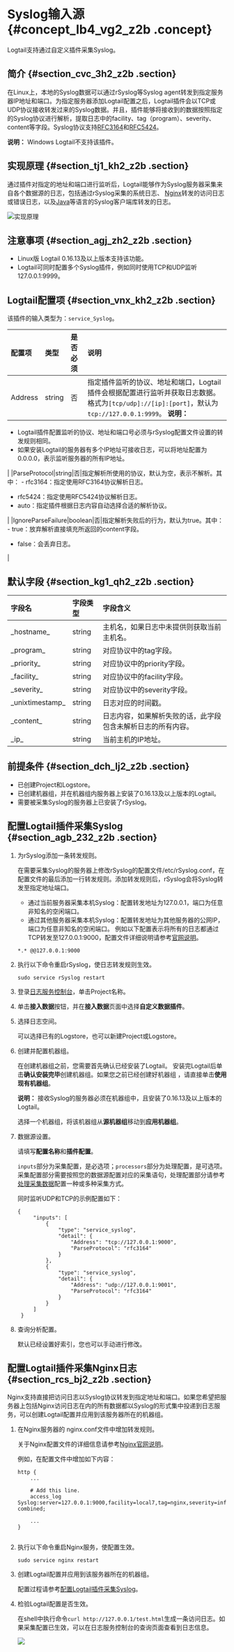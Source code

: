 # Syslog输入源 {#concept_lb4_vg2_z2b .concept}

Logtail支持通过自定义插件采集Syslog。

## 简介 {#section_cvc_3h2_z2b .section}

在Linux上，本地的Syslog数据可以通过rSyslog等Syslog agent转发到指定服务器IP地址和端口。为指定服务器添加Logtail配置之后，Logtail插件会以TCP或UDP协议接收转发过来的Syslog数据。并且，插件能够将接收到的数据按照指定的Syslog协议进行解析，提取日志中的facility、tag（program）、severity、content等字段。Syslog协议支持[RFC3164](https://tools.ietf.org/html/rfc3164)和[RFC5424](https://tools.ietf.org/html/rfc5424)。

**说明：** Windows Logtail不支持该插件。

## 实现原理 {#section_tj1_kh2_z2b .section}

通过插件对指定的地址和端口进行监听后，Logtail能够作为Syslog服务器采集来自各个数据源的日志，包括通过rSyslog采集的系统日志、 [Nginx](http://nginx.org/en/docs/syslog.html)转发的访问日志或错误日志，以及[Java](https://github.com/CloudBees-community/syslog-java-client)等语言的Syslog客户端库转发的日志。

![实现原理](http://static-aliyun-doc.oss-cn-hangzhou.aliyuncs.com/assets/img/19015/156688582110990_zh-CN.png)

## 注意事项 {#section_agj_zh2_z2b .section}

-   Linux版 Logtail 0.16.13及以上版本支持该功能。
-   Logtail可同时配置多个Syslog插件，例如同时使用TCP和UDP监听127.0.0.1:9999。

## Logtail配置项 {#section_vnx_kh2_z2b .section}

该插件的输入类型为：`service_Syslog`。

|配置项|类型|是否必须|说明|
|:--|:-|:---|:-|
|Address|string|否|指定插件监听的协议、地址和端口，Logtail插件会根据配置进行监听并获取日志数据。格式为`[tcp/udp]://[ip]:[port]`，默认为`tcp://127.0.0.1:9999`。 **说明：** 

-   Logtail插件配置监听的协议、地址和端口号必须与rSyslog配置文件设置的转发规则相同。
-   如果安装Logtail的服务器有多个IP地址可接收日志，可以将地址配置为0.0.0.0，表示监听服务器的所有IP地址。

 |
|ParseProtocol|string|否|指定解析所使用的协议，默认为空，表示不解析。其中： -   rfc3164：指定使用RFC3164协议解析日志。
-   rfc5424：指定使用RFC5424协议解析日志。
-   auto：指定插件根据日志内容自动选择合适的解析协议。

 |
|IgnoreParseFailure|boolean|否|指定解析失败后的行为，默认为true。其中： -   true：放弃解析直接填充所返回的content字段。
-   false：会丢弃日志。

 |

## 默认字段 {#section_kg1_qh2_z2b .section}

|字段名|字段类型|字段含义|
|:--|:---|:---|
|\_hostname\_|string|主机名，如果日志中未提供则获取当前主机名。|
|\_program\_|string|对应协议中的tag字段。|
|\_priority\_|string|对应协议中的priority字段。|
|\_facility\_|string|对应协议中的facility字段。|
|\_severity\_|string|对应协议中的severity字段。|
|\_unixtimestamp\_|string|日志对应的时间戳。|
|\_content\_|string|日志内容，如果解析失败的话，此字段包含未解析日志的所有内容。|
|\_ip\_|string|当前主机的IP地址。|

## 前提条件 {#section_dch_lj2_z2b .section}

-   已创建Project和Logstore。
-   已创建机器组，并在机器组内服务器上安装了0.16.13及以上版本的Logtail。
-   需要被采集Syslog的服务器上已安装了rSyslog。

## 配置Logtail插件采集Syslog {#section_agb_232_z2b .section}

1.  为rSyslog添加一条转发规则。

    在需要采集Syslog的服务器上修改rSyslog的配置文件/etc/rSyslog.conf，在配置文件的最后添加一行转发规则。添加转发规则后，rSyslog会将Syslog转发至指定地址端口。

    -   通过当前服务器采集本机Syslog：配置转发地址为127.0.0.1，端口为任意非知名的空闲端口。
    -   通过其他服务器采集本机Syslog：配置转发地址为其他服务器的公网IP，端口为任意非知名的空闲端口。
    例如以下配置表示将所有的日志都通过TCP转发至127.0.0.1:9000，配置文件详细说明请参考[官网说明](https://www.rsyslog.com/doc/v8-stable/configuration/index.html)。

    ``` {#codeblock_nky_u5k_0no}
    *.* @@127.0.0.1:9000
    ```

2.  执行以下命令重启rSyslog，使日志转发规则生效。

    ``` {#codeblock_swp_wuk_e23}
    sudo service rSyslog restart
    ```

3.  登录[日志服务控制台](https://sls.console.aliyun.com)，单击Project名称。
4.  单击**接入数据**按钮，并在**接入数据**页面中选择**自定义数据插件**。
5.  选择日志空间。

    可以选择已有的Logstore，也可以新建Project或Logstore。

6.  创建并配置机器组。

    在创建机器组之前，您需要首先确认已经安装了Logtail。 安装完Logtail后单击**确认安装完毕**创建机器组。如果您之前已经创建好机器组 ，请直接单击**使用现有机器组**。

    **说明：** 接收Syslog的服务器必须在机器组中，且安装了0.16.13及以上版本的Logtail。

    选择一个机器组，将该机器组从**源机器组**移动到**应用机器组**。

7.  数据源设置。

    请填写**配置名称**和**插件配置**。

    `inputs`部分为采集配置，是必选项；`processors`部分为处理配置，是可选项。采集配置部分需要按照您的数据源配置对应的采集语句，处理配置部分请参考[处理采集数据](../cn.zh-CN/数据采集/Logtail采集/自定义插件/处理采集数据.md#)配置一种或多种采集方式。

    同时监听UDP和TCP的示例配置如下：

    ``` {#codeblock_7nb_ear_70o}
    {
         "inputs": [
             {
                 "type": "service_syslog",
                 "detail": {
                     "Address": "tcp://127.0.0.1:9000",
                     "ParseProtocol": "rfc3164"
                 }
             },
             {
                 "type": "service_syslog",
                 "detail": {
                     "Address": "udp://127.0.0.1:9001",
                     "ParseProtocol": "rfc3164"
                 }
             }
         ]
     }
    ```

8.  查询分析配置。

    默认已经设置好索引，您也可以手动进行修改。


## 配置Logtail插件采集Nginx日志 {#section_rcs_bj2_z2b .section}

Nginx支持直接把访问日志以Syslog协议转发到指定地址和端口。如果您希望把服务器上包括Nginx访问日志在内的所有数据都以Syslog的形式集中投递到日志服务，可以创建Logtail配置并应用到该服务器所在的机器组。

1.  在Nginx服务器的 nginx.conf文件中增加转发规则。

    关于Nginx配置文件的详细信息请参考[Nginx官网说明](http://nginx.org/en/docs/beginners_guide.html#conf_structure)。

    例如，在配置文件中增加如下内容：

    ``` {#codeblock_b5v_pj3_vsj}
    http {
        ...
    
        # Add this line.
        access_log Syslog:server=127.0.0.1:9000,facility=local7,tag=nginx,severity=info combined;
    
        ...
    }
    						
    ```

2.  执行以下命令重启Nginx服务，使配置生效。

    ``` {#codeblock_iad_546_q4k}
    sudo service nginx restart
    ```

3.  创建Logtail配置并应用到该服务器所在的机器组。

    配置过程请参考[配置Logtail插件采集Syslog](#)。

4.  检验Logtail配置是否生效。

    在shell中执行命令`curl http://127.0.0.1/test.html`生成一条访问日志。如果采集配置已生效，可以在日志服务控制台的查询页面查看到日志信息。

     ![](https://cdn.nlark.com/lark/0/2018/png/130974/1534754375749-0345311e-e29c-468b-9d89-7bdb017dec36.png)


